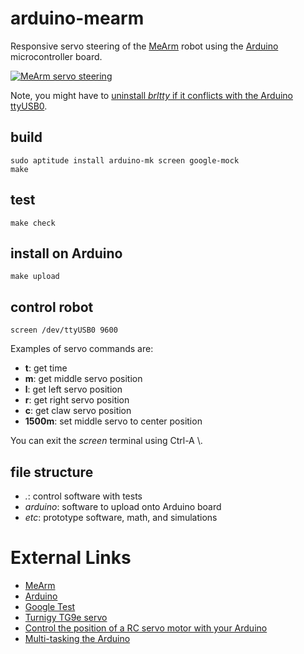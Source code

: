 # arduino-mearm

Responsive servo steering of the [MeArm][1] robot using the [Arduino][2] microcontroller board.

[![MeArm servo steering](http://img.youtube.com/vi/pa5znudwhvE/0.jpg)](http://www.youtube.com/watch?v=pa5znudwhvE)

Note, you might have to [uninstall *brltty* if it conflicts with the Arduino ttyUSB0][3].

## build

```
sudo aptitude install arduino-mk screen google-mock
make
```

## test

```
make check
```

## install on Arduino

```
make upload
```

## control robot

```
screen /dev/ttyUSB0 9600
```

Examples of servo commands are:

* **t**: get time
* **m**: get middle servo position
* **l**: get left servo position
* **r**: get right servo position
* **c**: get claw servo position
* **1500m**: set middle servo to center position

You can exit the *screen* terminal using Ctrl-A \\.

## file structure

* *.*: control software with tests
* *arduino*: software to upload onto Arduino board
* *etc*: prototype software, math, and simulations

# External Links

* [MeArm][1]
* [Arduino][2]
* [Google Test][4]
* [Turnigy TG9e servo][5]
* [Control the position of a RC servo motor with your Arduino][6]
* [Multi-tasking the Arduino][7]

[1]: http://mearm.com/
[2]: https://www.arduino.cc/
[3]: http://www.ladyada.net/learn/arduino/lesson0-lin.html
[4]: https://code.google.com/p/googlemock/wiki/ForDummies
[5]: http://www.servodatabase.com/servo/turnigy/tg9e
[6]: https://www.arduino.cc/en/Tutorial/Knob
[7]: https://learn.adafruit.com/multi-tasking-the-arduino-part-1?view=all
